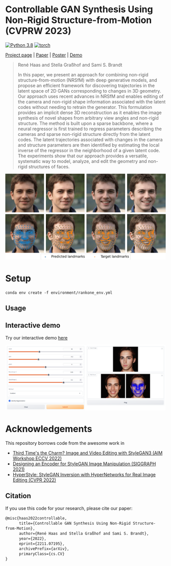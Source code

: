 # Controllable GAN Synthesis Using Non-Rigid Structure-from-Motion (CVPRW 2023)

[![Python 3.8](https://img.shields.io/badge/python-3.812+-blue)](https://www.python.org/downloads/release/python-38/)
[![torch](https://img.shields.io/badge/torch-2.0.0+-green)](https://pytorch.org/)



[Project page](http://itu.dk/~renha/rankonegan/docs/) |
[Paper](https://arxiv.org/abs/2211.07195) |
[Poster](docs/resources/poster.pdf) |
[Demo](demo.ipynb) 

> René Haas and Stella Graßhof and Sami S. Brandt  
> 
> In this paper, we present an approach for combining non-rigid structure-from-motion (NRSfM) with deep generative models, and propose an efficient framework for discovering trajectories in the latent space of 2D GANs corresponding to changes in 3D geometry. Our approach uses recent advances in NRSfM and enables editing of the camera and non-rigid shape information associated with the latent codes without needing to retrain the generator. This formulation provides an implicit dense 3D reconstruction as it enables the image synthesis of novel shapes from arbitrary view angles and non-rigid structure. The method is built upon a sparse backbone, where a neural regressor is first trained to regress parameters describing the cameras and sparse non-rigid structure directly from the latent codes. The latent trajectories associated with changes in the camera and structure parameters are then identified by estimating the local inverse of the regressor in the neighborhood of a given latent code. The experiments show that our approach provides a versatile, systematic way to model, analyze, and edit the geometry and non-rigid structures of faces. 

![Teaser](docs/resources/teaser.png)

# Setup

```
conda env create -f environment/rankone_env.yml
```

## Usage


## Interactive demo
Try our interactive demo [here](demo.ipynb)

![demo](docs/resources/gradio.png)

# Acknowledgements

This repository borrows code from the awesome work in 
- [Third Time's the Charm? Image and Video Editing with StyleGAN3 (AIM Workshop ECCV 2022)](https://github.com/yuval-alaluf/stylegan3-editing)
- [Designing an Encoder for StyleGAN Image Manipulation (SIGGRAPH 2021)](https://github.com/omertov/encoder4editing) 
- [HyperStyle: StyleGAN Inversion with HyperNetworks for Real Image Editing (CVPR 2022)](https://github.com/yuval-alaluf/hyperstyle)

## Citation
If you use this code for your research, please cite our paper:
```
@misc{haas2022controllable,
      title={Controllable GAN Synthesis Using Non-Rigid Structure-from-Motion}, 
      author={René Haas and Stella Graßhof and Sami S. Brandt},
      year={2022},
      eprint={2211.07195},
      archivePrefix={arXiv},
      primaryClass={cs.CV}
}
```
